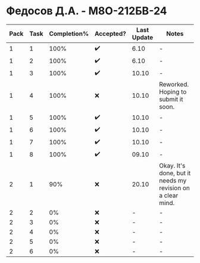 # Федосов Д.А. - М8О-212БВ-24

| Pack | Task | Completion% | Accepted? | Last Update | Notes |
|---|---|---|---|---|---|
| 1 | 1 | 100% | ✔️ | 6.10 | - |
| 1 | 2 | 100% | ✔️ | 6.10 | - |
| 1 | 3 | 100% | ✔️ | 10.10 | - |
| 1 | 4 | 100% | ❌ | 10.10 | Reworked. Hoping to submit it soon. |
| 1 | 5 | 100% | ✔️ | 10.10 | - |
| 1 | 6 | 100% | ✔️ | 10.10 | - |
| 1 | 7 | 100% | ✔️ | 10.10 | - |
| 1 | 8 | 100% | ✔️ | 09.10 | - |
| 2 | 1 | 90% | ❌ | 20.10 | Okay. It's done, but it needs my revision on a clear mind. |
| 2 | 2 | 0% | ❌ | - | - |
| 2 | 3 | 0% | ❌ | - | - |
| 2 | 4 | 0% | ❌ | - | - |
| 2 | 5 | 0% | ❌ | - | - |
| 2 | 6 | 0% | ❌ | - | - |